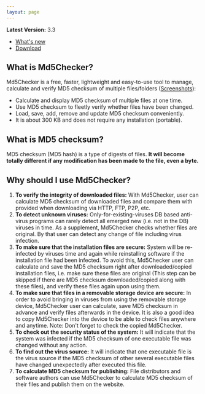 ```yaml
---
layout: page
---
```

**Latest Version:** 3.3

* [What's new](whats-new)
* [Download](download)

## What is Md5Checker?

Md5Checker is a free, faster, lightweight and easy-to-use tool to manage, calculate and verify MD5 checksum of multiple files/folders ([Screenshots](screenshots)):

* Calculate and display MD5 checksum of multiple files at one time.
* Use MD5 checksum to fleetly verify whether files have been changed.
* Load, save, add, remove and update MD5 checksum conveniently.
* It is about 300 KB and does not require any installation (portable).

## What is MD5 checksum?

MD5 checksum (MD5 hash) is a type of digests of files. **It will become totally different if any modification has been made to the file, even a byte.**

## Why should I use Md5Checker?

1. **To verify the integrity of downloaded files:** With Md5Checker, user can calculate MD5 checksum of downloaded files and compare them with provided when downloading via HTTP, FTP, P2P, etc.
1. **To detect unknown viruses:** Only-for-existing-viruses DB based anti-virus programs can rarely detect all emerged new (i.e. not in the DB) viruses in time. As a supplement, Md5Checker checks whether files are original. By that user can detect any change of file including virus infection.
1. **To make sure that the installation files are secure:** System will be re-infected by viruses time and again while reinstalling software if the installation file had been infected. To avoid this, Md5Checker user can calculate and save the MD5 checksum right after downloaded/copied installation files, i.e. make sure these files are original (This step can be skipped if there are MD5 checksum downloaded/copied along with these files), and verify these files again upon using them.
1. **To make sure that files in a removable storage device are secure:** In order to avoid bringing in viruses from using the removable storage device, Md5Checker user can calculate, save MD5 checksum in advance and verify files afterwards in the device. It is also a good idea to copy Md5Checker into the device to be able to check files anywhere and anytime. Note: Don't forget to check the copied Md5Checker.
1. **To check out the security status of the system:** It will indicate that the system was infected if the MD5 checksum of one executable file was changed without any action.
1. **To find out the virus source:** It will indicate that one executable file is the virus source if the MD5 checksum of other several executable files have changed unexpectedly after executed this file.
1. **To calculate MD5 checksum for publishing:** File distributors and software authors can use Md5Checker to calculate MD5 checksum of their files and publish them on the website.

